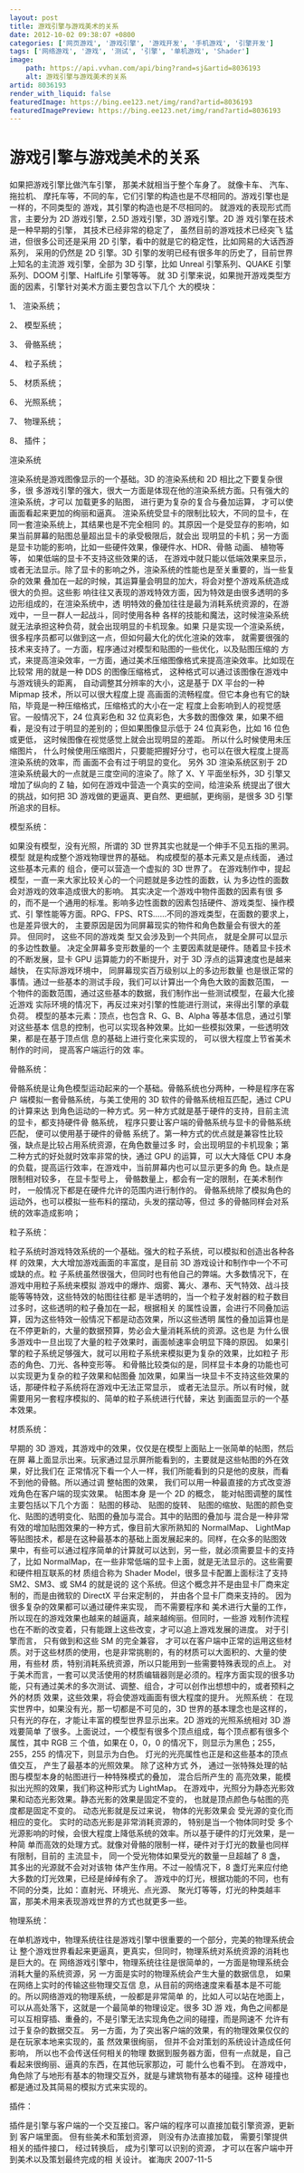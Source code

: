 ```yaml
---
layout: post
title: 游戏引擎与游戏美术的关系
date: 2012-10-02 09:38:07 +0800
categories: ['网页游戏', '游戏引擎', '游戏开发', '手机游戏', '引擎开发']
tags: ['网络游戏', '游戏', '测试', '引擎', '单机游戏', 'Shader']
image:
    path: https://api.vvhan.com/api/bing?rand=sj&artid=8036193
    alt: 游戏引擎与游戏美术的关系
artid: 8036193
render_with_liquid: false
featuredImage: https://bing.ee123.net/img/rand?artid=8036193
featuredImagePreview: https://bing.ee123.net/img/rand?artid=8036193
---
```


# 游戏引擎与游戏美术的关系

如果把游戏引擎比做汽车引擎， 那美术就相当于整个车身了。 就像卡车、 汽车、 拖拉机、 摩托车等，不同的车，它们引擎的构造也是不尽相同的。游戏引擎也是一样的，不同类型的 游戏，其引擎的构造也是不尽相同的。 就游戏的表现形式而言，主要分为 2D 游戏引擎，2.5D 游戏引擎，3D 游戏引擎。2D 游 戏引擎在技术是一种早期的引擎， 其技术已经非常的稳定了， 虽然目前的游戏技术已经突飞 猛进，但很多公司还是采用 2D 引擎，看中的就是它的稳定性，比如网易的大话西游系列， 采用的仍然是 2D 引擎。3D 引擎的发明已经有很多年的历史了，目前世界上知名的主流游 戏引擎，全部为 3D 引擎，比如 Unreal 引擎系列、QUAKE 引擎系列、DOOM 引擎、HalfLife 引擎等等。 就 3D 引擎来说，如果抛开游戏类型方面的因素，引擎针对美术方面主要包含以下几个 大的模块：

1、 渲染系统；

2、 模型系统；

3、 骨骼系统；

4、 粒子系统；

5、 材质系统；

6、 光照系统；

7、 物理系统；

8、 插件；

渲染系统

渲染系统是游戏图像显示的一个基础。3D 的渲染系统和 2D 相比之下要复杂很多，很 多游戏引擎的强大，很大一方面是体现在他的渲染系统方面。只有强大的渲染系统，才可以 加载更多的贴图， 进行更为复杂的复合与叠加运算， 才可以使画面看起来更加的绚丽和逼真。 渲染系统受显卡的限制比较大，不同的显卡，在同一套渲染系统上，其结果也是不完全相同 的。其原因一个是受显存的影响，如果当前屏幕的贴图总量超出显卡的承受极限后，就会出 现明显的卡机；另一方面是显卡功能的影响，比如一些硬件效果，像硬件水、HDR、骨骼 动画、 植物等等， 如果低端的显卡不支持这些效果的话， 在游戏中就只能以低端效果来显示， 或者无法显示。除了显卡的影响之外，渲染系统的性能也是至关重要的，当一些复杂的效果 叠加在一起的时候，其运算量会明显的加大，将会对整个游戏系统造成很大的负担。这些影 响往往又表现的游戏特效方面，因为特效是由很多透明的多边形组成的，在渲染系统中，透 明特效的叠加往往是最为消耗系统资源的，在游戏中，一旦一群人一起战斗，同时使用各种 各样的技能和魔法，这时候渲染系统就无法承担这种负荷，就会出现明显的卡机现象。如果 只是实现一个渲染系统，很多程序员都可以做到这一点，但如何最大化的优化渲染的效率， 就需要很强的技术来支持了。一方面，程序通过对模型和贴图的一些优化，以及贴图压缩的 方式，来提高渲染效率，一方面，通过美术压缩图像格式来提高渲染效率。比如现在比较常 用的就是一种 DDS 的图像压缩格式， 这种格式可以通过该图像在游戏中与游戏镜头的距离， 自动调整其分辨率的大小，这是基于 DX 平台的一种 Mipmap 技术，所以可以很大程度上提 高画面的流畅程度。但它本身也有它的缺陷，毕竟是一种压缩格式，压缩格式的大小在一定 程度上会影响到人的视觉感官。一般情况下，24 位真彩色和 32 位真彩色，大多数的图像效 果，如果不细看，是没有过于明显的差别的；但如果图像显示低于 24 位真彩色，比如 16 位色或更低， 这时候图像在视觉感觉上就会出现明显的差距。 所以什么时候使用未压缩图片， 什么时候使用压缩图片，只要能把握好分寸，也可以在很大程度上提高渲染系统的效率，而 画面不会有过于明显的变化。 另外 3D 渲染系统区别于 2D 渲染系统最大的一点就是三度空间的渲染了。除了 X、Y 平面坐标外，3D 引擎又增加了纵向的 Z 轴，如何在游戏中营造一个真实的空间，给渲染系 统提出了很大的挑战，如何把 3D 游戏做的更逼真、更自然、更细腻，更绚丽，是很多 3D 引擎所追求的目标。

模型系统：

如果没有模型，没有光照，所谓的 3D 世界其实也就是一个伸手不见五指的黑洞。模型 就是构成整个游戏物理世界的基础。 构成模型的基本元素又是点线面， 通过这些基本元素的 组合，便可以营造一个虚拟的 3D 世界了。 在游戏制作中，提起模型，一直一来大家比较关心的一个问题就是多边性的面数，认 为多边性的面数会对游戏的效率造成很大的影响。 其实决定一个游戏中物件面数的因素有很 多的，而不是一个通用的标准。影响多边性面数的因素包括硬件、游戏类型、操作模式、引 擎性能等方面。RPG、FPS、RTS……不同的游戏类型，在面数的要求上，也是差异很大的， 主要原因是因为同屏幕现实的物件和角色数量会有很大的差异。 但同时， 这些不同的游戏类 型又会涉及到一个共同点， 就是全屏可以显示的多边性数量。 决定全屏幕多变形数量的一个 主要因素就是硬件。随着显卡技术的不断发展，显卡 GPU 运算能力的不断提升，对于 3D 浮点的运算速度也是越来越快， 在实际游戏环境中， 同屏幕现实百万级别以上的多边形数量 也是很正常的事情。通过一些基本的测试手段，我们可以计算出一个角色大致的面数范围， 一个物件的面数范围，通过这些基本的数据，我们制作出一些测试模型，在最大化接近游戏 实际环境的情况下，再反过来对引擎的性能进行测试，来得出引擎的承载负荷。 模型的基本元素：顶点，也包含 R、G、B、Alpha 等基本信息，通过引擎对这些基本 信息的控制，也可以实现各种效果。比如一些模拟效果，一些透明效果，都是在基于顶点信 息的基础上进行变化来实现的， 可以很大程度上节省美术制作的时间， 提高客户端运行的效 率。

骨骼系统：

骨骼系统是让角色模型运动起来的一个基础。骨骼系统也分两种，一种是程序在客户 端模拟一套骨骼系统，与美工使用的 3D 软件的骨骼系统相互匹配，通过 CPU 的计算来达 到角色运动的一种方式。另一种方式就是基于硬件的支持，目前主流的显卡，都支持硬件骨 骼系统， 程序只要让客户端的骨骼系统与显卡的骨骼系统匹配， 便可以使用基于硬件的骨骼 系统了。第一种方式的优点就是兼容性比较强，缺点是比较占用系统资源，在角色数量过多 时，会出现明显的卡机现象；第二种方式的好处就时效率非常的快，通过 GPU 的运算，可 以大大降低 CPU 本身的负载，提高运行效率，在游戏中，当前屏幕内也可以显示更多的角 色。缺点是限制相对较多， 在显卡型号上， 骨骼数量上，都会有一定的限制，在美术制作时， 一般情况下都是在硬件允许的范围内进行制作的。 骨骼系统除了模拟角色的运动外，也可以模拟一些布料的摆动，头发的摆动等，但过 多的骨骼同样会对系统的效率造成影响；

粒子系统：

粒子系统时游戏特效系统的一个基础。强大的粒子系统，可以模拟和创造出各种各样 的效果，大大增加游戏画面的丰富度，是目前 3D 游戏设计和制作中一个不可或缺的点。粒 子系统虽然很强大，但同时也有他自己的弊端。大多数情况下，在游戏中用粒子系统来模拟 游戏中的爆炸、烟雾、篝火、瀑布、天气特效、战斗技能等等特效，这些特效的帖图往往都 是半透明的，当一个粒子发射器的粒子数目过多时，这些透明的粒子叠加在一起，根据相关 的属性设置，会进行不同叠加运算，因为这些特效一般情况下都是动态效果，所以这些透明 属性的叠加运算也是在不停更新的，大量的数据预算，势必会大量消耗系统的资源。这也是 为什么很多游戏中一旦出现了大量的粒子效果时，画面帧速率会明显下降的原因。 如果引擎的粒子系统足够强大，就可以用粒子系统来模拟更为复杂的效果，比如粒子 形态的角色、刀光、各种变形等。 和骨骼比较类似的是，同样显卡本身的功能也可以实现更为复杂的粒子效果和帖图叠 加效果，如果当一块显卡不支持这些效果的话，那硬件粒子系统将在游戏中无法正常显示， 或者无法显示。所以有时候，就需要用另一套程序模拟的、简单的粒子系统进行代替，来达 到画面显示的一个基本效果。

材质系统：

早期的 3D 游戏，其游戏中的效果，仅仅是在模型上面贴上一张简单的帖图，然后在屏 幕上面显示出来。玩家通过显示屏所能看到的，主要就是这些帖图的外在效果，好比我们在 正常情况下看一个人一样，我们所能看到的只是他的皮肤，而看不到他的骨骼。所以通过调 整帖图的效果， 我们可以用一种最直接的方式改变游戏角色在客户端的现实效果。 帖图本身 是一个 2D 的概念， 能对帖图调整的属性主要包括以下几个方面： 贴图的移动、 贴图的旋转、 贴图的缩放、贴图的颜色变化、贴图的透明变化、贴图的叠加与混合。其中的贴图的叠加与 混合是一种非常有效的增加贴图效果的一种方式，像目前大家所熟知的 NormalMap、 LightMap 等贴图技术，都是在这种最基本的基础上面发展起来的。同样，在众多的贴图效 果中，有些可以通过程序简单的计算就可以达到，另一些，就必须需要显卡的支持了，比如 NormalMap，在一些非常低端的显卡上面，就是无法显示的。这些需要和硬件相互联系的材 质组合称为 Shader Model，很多显卡配置上面标注了支持 SM2、SM3、或 SM4 的就是说的 这个系统。但这个概念并不是由显卡厂商来定制的，而是由微软的 DirectX 平台来定制的， 并由各个显卡厂商来支持的。 因为很多复杂的效果都可以通过硬件来实现， 而不需要程序和 美术进行大量的工作，所以现在的游戏效果也越来的越逼真，越来越绚丽。但同时，一些游 戏制作流程也在不断的改变着，只有能跟上这些改变，才可以追上游戏发展的进度。 对于引擎而言， 只有做到和这些 SM 的完全兼容， 才可以在客户端中正常的运用这些材 质。对于这些材质的使用，也是非常挑剔的，有的材质可以大面积的、大量的使用，有些材 质，特别消耗系统资源，所以只能用到一些需要特殊表现的点上。 对于美术而言，一套可以灵活使用的材质编辑器则是必须的。程序方面实现的很多功 能，只有通过美术的多次测试、调整、组合，才可以创作出想想中的，或者预料之外的材质 效果，这些效果，将会使游戏画面有很大程度的提升。 光照系统： 在现实世界中，如果没有光，那一切都是不可见的，3D 世界的基本理念也是这样的， 只有光的存在，才能让丰富的模型世界显示出来。2D 游戏的光照系统相对 3D 游戏要简单 了很多。上面说过，一个模型有很多个顶点组成，每个顶点都有很多个属性，其中 RGB 三 个值，如果在 0，0，0 的情况下，则显示为黑色；255，255，255 的情况下，则显示为白色。 灯光的光亮属性也正是和这些基本的顶点值交互， 产生了最基本的光照效果。 除了这种方式 外， 通过一张特殊处理的帖图与模型本身的帖图进行一种特殊模式的叠加， 混合后所产生的 高亮效果，能模拟出光照的效果，我们称这种形式为 LightMap。 在游戏中，光照分为静态光影效果和动态光影效果。静态光影的效果是固定不变的， 也就是顶点颜色与帖图的亮度都是固定不变的。 动态光影就是反过来说， 物体的光影效果会 受光源的变化而相应的变化。 实时的动态光影是非常消耗资源的， 特别是当一个物体同时受 多个光源影响的时候，会很大程度上降低系统的效率。所以基于硬件的灯光效果，是一种简 单而高效的处理方式。就像对骨骼的限制一样，硬件对于灯光的数量也同样有限制，目前的 主流显卡， 同一个受光物体如果受光的数量一旦超越了 8 盏， 其多出的光源就不会对对该物 体产生作用。不过一般情况下，8 盏灯光来应付绝大多数的灯光效果，已经是绰绰有余了。 游戏中的灯光，根据功能的不同，也有不同的分类，比如：直射光、环境光、点光源、 聚光灯等等，灯光的种类越丰富，那美术用来表现游戏世界的方式也就更多一些。

物理系统：

在单机游戏中，物理系统往往是游戏引擎中很重要的一个部分，完美的物理系统会让 整个游戏世界看起来更逼真，更真实，但同时，物理系统对系统资源的消耗也是巨大的。在 网络游戏引擎中，物理系统往往是很简单的，一方面是物理系统会消耗大量的系统资源，另 一方面是实时的物理系统会产生大量的数据信息， 如果在网络上实时的传输这些物理交互信 息，从目前的网络速度来看基本是不可能的。所以网络游戏的物理系统，一般都是非常简单 的，比如人可以站在地面上，可以从高处落下，这就是一个最简单的物理设定。很多 3D 游 戏，角色之间都是可以互相穿插、重叠的，不是引擎无法实现角色之间的碰撞，而是网速不 允许有过于复杂的数据交互。 另一方面，为了突出客户端的效果，有的物理效果仅仅的是在玩家本地来实现的，虽 然效果很绚丽， 但并不会对策划的系统设计造成任何影响， 所以也不会传送任何相关的物理 数据到服务器方面，但有一点就是，自己看起来很绚丽、逼真的东西，在其他玩家那边，可 能什么也看不到。 在游戏中，角色除了与地形有基本的物理交互外，就是与建筑物有基本的碰撞。这种 碰撞也都是通过及其简易的模拟方式来实现的。

插件：

插件是引擎与客户端的一个交互接口。客户端的程序可以直接加载引擎资源，更新到 客户端里面。 但有些美术和策划资源， 则没有办法直接加载， 需要引擎提供相关的插件接口， 经过转换后， 成为引擎可以识别的资源， 才可以在客户端中开到美术以及策划最终完成的相 关设计。 崔海庆 2007-11-5